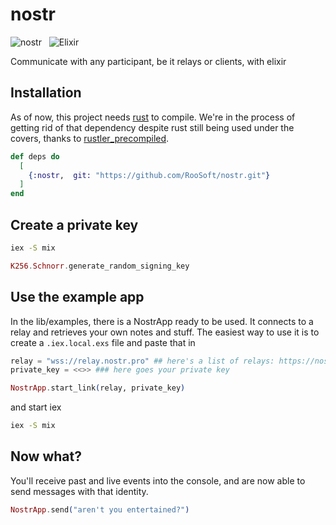 # nostr

![nostr](https://raw.githubusercontent.com/RooSoft/nostr/main/guides/assets/images/nostr.jpeg)&nbsp;&nbsp;
![Elixir](https://raw.githubusercontent.com/RooSoft/nostr/main/guides/assets/images/elixir-with-name.svg)

Communicate with any participant, be it relays or clients, with elixir 

## Installation

As of now, this project needs [rust](https://www.rust-lang.org) to compile. We're in the process of getting 
rid of that dependency despite rust still being used under the covers, thanks to 
[rustler_precompiled](https://github.com/philss/rustler_precompiled).

```elixir
def deps do
  [
    {:nostr,  git: "https://github.com/RooSoft/nostr.git"}
  ]
end
```

## Create a private key

```bash
iex -S mix
```

```elixir
K256.Schnorr.generate_random_signing_key
```

## Use the example app

In the lib/examples, there is a NostrApp ready to be used. It connects to a relay and
retrieves your own notes and stuff. The easiest way to use it is to create a `.iex.local.exs`
file and paste that in

```elixir
relay = "wss://relay.nostr.pro" ## here's a list of relays: https://nostr-registry.netlify.app
private_key = <<>> ### here goes your private key

NostrApp.start_link(relay, private_key)
```

and start iex

```bash
iex -S mix
```

## Now what?

You'll receive past and live events into the console, and are now able to send messages with
that identity.

```elixir
NostrApp.send("aren't you entertained?")
```
